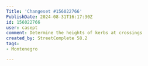 ```yaml
---
Title: 'Changeset #156022766'
PublishDate: 2024-08-31T16:17:30Z
id: 156022766
user: casept
comment: Determine the heights of kerbs at crossings
created_by: StreetComplete 58.2
tags:
- Montenegro

---
```

